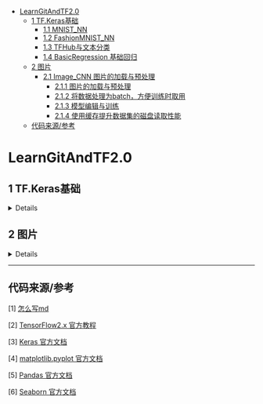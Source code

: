 - [LearnGitAndTF2.0](#learngitandtf20)
  - [1 TF.Keras基础](#1-tfkeras基础)
    - [1.1 MNIST_NN](#11-mnist_nn)
    - [1.2 FashionMNIST_NN](#12-fashionmnist_nn)
    - [1.3 TFHub与文本分类](#13-tfhub与文本分类)
    - [1.4 BasicRegression 基础回归](#14-basicregression-基础回归)
  - [2 图片](#2-图片)
    - [2.1 Image_CNN 图片的加载与预处理](#21-image_cnn-图片的加载与预处理)
      - [2.1.1 图片的加载与预处理](#211-图片的加载与预处理)
      - [2.1.2 将数据处理为batch，方便训练时取用](#212-将数据处理为batch，方便训练时取用)
      - [2.1.3 模型编辑与训练](#213-模型编辑与训练)
      - [2.1.4 使用缓存提升数据集的磁盘读取性能](#214-使用缓存提升数据集的磁盘读取性能)
  - [代码来源/参考](#代码来源-参考)

# LearnGitAndTF2.0
## 1 TF.Keras基础
<details>
  
### 1.1 [MNIST_NN](https://github.com/KPollux/LearnGitAndTF2.0/blob/master/MNIST_NN.py)
手写数字识别，使用keras.models.Sequential()构建模型
### 1.2 [FashionMNIST_NN](https://github.com/KPollux/LearnGitAndTF2.0/blob/master/FashionMNIST_NN.py)
服装识别，使用keras.Sequential()构建模型，并对最终预测结果进行了可视化
### 1.3 [TFHub与文本分类](https://github.com/KPollux/LearnGitAndTF2.0/blob/master/TFHub_TextClassification.py)
使用TFHub下载预训练模型实现迁移学习，并使用NN进行简单的褒贬文本分类

(working...)
### 1.4 [BasicRegression 基础回归](https://github.com/KPollux/LearnGitAndTF2.0/blob/master/BasicRegression.py)
<details>
  
使用`keras.utils.get_file`从 [UCI机器学习库](https://archive.ics.uci.edu/ml/index.php) 中获取auto-mpg汽车性能数据集并使用NN进行简单的线性回归

数据进行了清理、拆分、统计、特征标签分离、归一化等操作，并使用seaborn绘图库绘制联合分布图

定义模型构建函数，统计了均方误差MSE与平均绝对误差MAE，进行了小批量训练

均方误差(MSE)是回归问题中常见的**损失函数**，平均绝对误差(MAE)是回归问题中常用的**评估指标**

在完整训练中，使用callbacks回调自定义函数显示训练进度，并使用history记录训练过程数据，如loss、mae、mse等并将训练过程数据可视化

检视训练过程，发现验证集误差在一定epoch后不降反升，使用early_stop回调函数来提前终止训练过程以达到较好效果（防止过拟合）

最后对测试集的数据进行预测，并可视化以查看拟合曲线与误差分布。
</details>
</details>

## 2 图片
<details>

### 2.1 [Image_CNN 图片的加载与预处理](https://github.com/KPollux/LearnGitAndTF2.0/blob/master/Image_CNN.py)
<details>

#### 2.1.1 图片的加载与预处理
1. 使用`keras.utils.get_file()`下载花卉图片数据
2. 对图片数据进行一系列文件操作，包括解压--读入--显示
3. 根据文件夹确定标签--分配索引
4. 使用`tf.data.Dataset.from_tensor_slices()`对路径进行切片，得到路径字符串数据集
5. 再使用`.map()`根据路径映射图片，同时进行预处理
6. 使用相同切片方法得到标签数据集
7. 该方法的得到的预处理后的图片与标签数据集具有相同的顺序，故使用`tf.data.Dataset.zip()`打包(亦可在切片时直接打包，再预处理图片)
#### 2.1.2 将数据处理为batch，方便训练时取用
1. `.shuffle(buffer_size)`打乱数据，buffer_size缓冲区大小，保证数据被充分打乱（buffer_size=image_count）
2. `.repeat()`使数据不断重复
3. `.batch(BATCH_SIZE)`设置每个batch读取的数据量
4. `.prefetch(buffer_size)`模型训练过程中，从后台预先取出部分数据降低读盘等待（buffer_size=AUTOTUNE）
5. 可选`.apply(tf.data.experimental.shuffle_and_repeat(buffer_size=image_count))`以融合第1、2步，以降低延迟（延迟主要由缓冲区填充造成）
#### 2.1.3 模型编辑与训练
1. `tf.keras.applications`下载模型用于迁移学习（路径为./home/.keras/models）
2. `.trainable`设置迁移网络的参数是否可训练
3. `help(keras_applications.mobilenet_v2.preprocess_input)`可查看该模型输入与输出的数据格式
4. 取出一个batch的图片，传递给模型，查看结果是否符合预期
```
image_batch, label_batch = next(iter(ds))
feature_map_batch = mobile_net(image_batch)
print(feature_map_batch.shape)
```
5. `tf.keras.Sequential`构建迁移学习模型--试验模型--编译模型--训练模型
#### 2.1.4 使用缓存提升数据集的磁盘读取性能
1. 量化性能（将2个epoch量的数据集读入内存）
2. 在`.shuffle()`之前，使用`.cache()`对数据进行缓存，内存足够时尤为有效
3. 内存不足时，将缓存生成缓存文件`.cache(filename='./cache.tf-data')`，再次启动数据集时速度见显著提升
4. 与远程服务器传输数据集时，可采用TFRecord()将数据打包（working...）

注：
- iteration：1次迭代，每次迭代更新1次网络参数（training step）
- batch_size：每次迭代所使用的的样本量
- epoch：1个epoch即遍历1次整个样本
</details>
</details>

------------------------------------------------------------------------------------------
## 代码来源/参考
[1] [怎么写md](https://www.jianshu.com/p/f378e3f2e7e1)

[2] [TensorFlow2.x 官方教程](https://tensorflow.google.cn/tutorials/)

[3] [Keras 官方文档](https://keras.io/zh/)

[4] [matplotlib.pyplot 官方文档](https://matplotlib.org/index.html)

[5] [Pandas 官方文档](https://pandas.pydata.org/pandas-docs/stable/reference/index.html)

[6] [Seaborn 官方文档](http://seaborn.pydata.org/tutorial.html)
